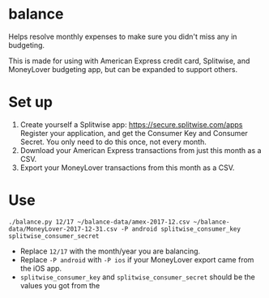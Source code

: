 # balance
Helps resolve monthly expenses to make sure you didn't miss any in budgeting.

This is made for using with American Express credit card, Splitwise, and MoneyLover budgeting app, but can be expanded to support others.

# Set up
1. Create yourself a Splitwise app: https://secure.splitwise.com/apps Register your application, and get the Consumer Key and Consumer Secret. You only need to do this once, not every month.
2. Download your American Express transactions from just this month as a CSV.
3. Export your MoneyLover transactions from this month as a CSV.

# Use
```./balance.py 12/17 ~/balance-data/amex-2017-12.csv ~/balance-data/MoneyLover-2017-12-31.csv -P android splitwise_consumer_key splitwise_consumer_secret```
* Replace `12/17` with the month/year you are balancing. 
* Replace `-P android` with `-P ios` if your MoneyLover export came from the iOS app. 
* `splitwise_consumer_key` and `splitwise_consumer_secret` should be the values you got from the 

